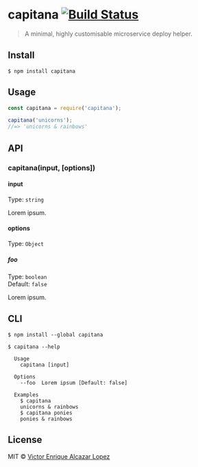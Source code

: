 # capitana [![Build Status](https://travis-ci.org/lts-beratung/capitana.svg?branch=master)](https://travis-ci.org/lts-beratung/capitana)

> A minimal, highly customisable microservice deploy helper.


## Install

```
$ npm install capitana
```


## Usage

```js
const capitana = require('capitana');

capitana('unicorns');
//=> 'unicorns & rainbows'
```


## API

### capitana(input, [options])

#### input

Type: `string`

Lorem ipsum.

#### options

Type: `Object`

##### foo

Type: `boolean`<br>
Default: `false`

Lorem ipsum.


## CLI

```
$ npm install --global capitana
```

```
$ capitana --help

  Usage
    capitana [input]

  Options
    --foo  Lorem ipsum [Default: false]

  Examples
    $ capitana
    unicorns & rainbows
    $ capitana ponies
    ponies & rainbows
```


## License

MIT © [Victor Enrique Alcazar Lopez](https://lts-beratung.de/en.html)
